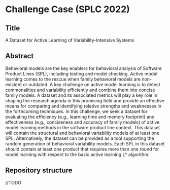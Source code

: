 # Challenge Case (SPLC 2022)

## Title
A Dataset for Active Learning of  Variability-Intensive Systems

## Abstract
Behavioral models are the key enablers for behavioral analysis of Software Product Lines (SPL), including testing and model checking. Active model learning comes to the rescue when family behavioral models are non-existent or outdated. A key challenge on active model learning is to detect commonalities and variability efficiently and combine them into concise family models. A dataset and its associated metrics will play a key role in shaping the research agenda in this promising field and provide an effective means for comparing and identifying relative strengths and weaknesses in the forthcoming techniques. In this challenge, we seek a dataset for evaluating the efficiency (e.g., learning time and memory footprint) and effectiveness (e.g., conciseness and accuracy of family models) of active model learning methods in the software product line context. This dataset will contain the structural and behavioral variability models of at least one SPL. Alternatively, the dataset can be provided as a tool supporting the random generation of behavioral variability models. Each SPL in this dataset should contain at least one product that requires more than one round for model learning with respect to the basic active learning L* algorithm.

## Repository structure

//TODO



